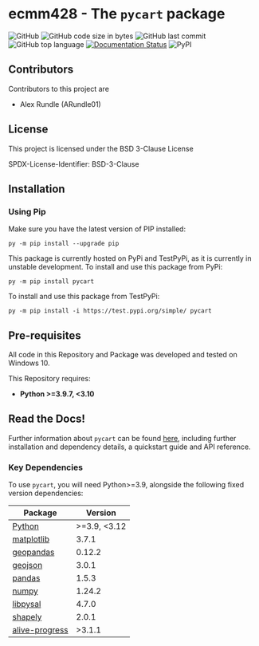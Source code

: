 ecmm428 - The `pycart` package
==============================

![GitHub](https://img.shields.io/github/license/ARundle01/ecmm428-pycart)
![GitHub code size in bytes](https://img.shields.io/github/repo-size/ARundle01/ecmm428-pycart)
![GitHub last commit](https://img.shields.io/github/last-commit/ARundle01/ecmm428-pycart)
![GitHub top language](https://img.shields.io/github/languages/top/ARundle01/ecmm428-pycart)
[![Documentation Status](https://readthedocs.org/projects/ecmm428-pycart/badge/?version=latest)](https://ecmm428-pycart.readthedocs.io/en/latest/?badge=latest)
![PyPI](https://img.shields.io/pypi/v/pycart)

## Contributors
Contributors to this project are
- Alex Rundle (ARundle01)

## License
This project is licensed under the BSD 3-Clause License

SPDX-License-Identifier: BSD-3-Clause

## Installation
### Using Pip
Make sure you have the latest version of PIP installed:
```pycon
py -m pip install --upgrade pip
```

This package is currently hosted on PyPi and TestPyPi, as it is currently in unstable development. To install 
and use this package from PyPi:
```pycon
py -m pip install pycart
```

To install
and use this package from TestPyPi:
```pycon
py -m pip install -i https://test.pypi.org/simple/ pycart
```

## Pre-requisites
All code in this Repository and Package was developed and tested on Windows 10.

This Repository requires:
- **Python >=3.9.7, <3.10**

## Read the Docs!
Further information about `pycart` can be found [here](https://ecmm428-pycart.readthedocs.io/en/latest/), 
including further installation and dependency details, a quickstart guide and API reference.

### Key Dependencies
To use `pycart`, you will need Python>=3.9, alongside the following 
fixed version dependencies:

| Package                                                    | Version      |
|------------------------------------------------------------|--------------|
| [Python](https://www.python.org/downloads/)                | >=3.9, <3.12 |
| [matplotlib](https://pypi.org/project/matplotlib/)         | 3.7.1        |
| [geopandas](https://pypi.org/project/geopandas/)           | 0.12.2       |
| [geojson](https://pypi.org/project/geojson/)               | 3.0.1        |
| [pandas](https://pypi.org/project/pandas/)                 | 1.5.3        |
| [numpy](https://pypi.org/project/numpy/)                   | 1.24.2       |
| [libpysal](https://pypi.org/project/libpysal/)             | 4.7.0        |
| [shapely](https://pypi.org/project/shapely/)               | 2.0.1        |
| [alive-progress](https://pypi.org/project/alive-progress/) | >3.1.1       |